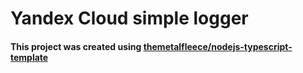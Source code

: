 # Yandex Cloud simple logger

#### This project was created using [themetalfleece/nodejs-typescript-template](https://github.com/themetalfleece/nodejs-typescript-template)
